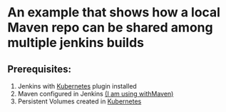 # An example that shows how a local Maven repo can be shared among multiple jenkins builds

## Prerequisites:

1. Jenkins with [Kubernetes](https://github.com/jenkinsci/kubernetes-plugin) plugin installed
2. Maven configured in Jenkins [(I am using withMaven)](https://jenkins.io/doc/pipeline/steps/pipeline-maven/)
3. Persistent Volumes created in [Kubernetes](https://kubernetes.io/docs/concepts/storage/persistent-volumes/)
